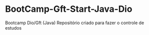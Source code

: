 # BootCamp-Gft-Start-Java-Dio
Bootcamp Dio/Gft (Java) 
Repositório criado para fazer o controle de estudos  
